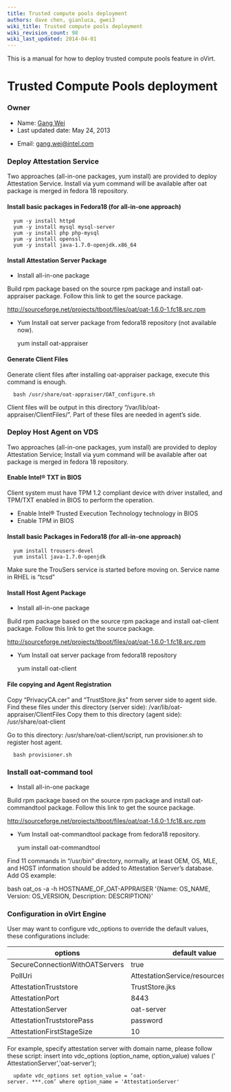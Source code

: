 ```yaml
---
title: Trusted compute pools deployment
authors: dave chen, gianluca, gwei3
wiki_title: Trusted compute pools deployment
wiki_revision_count: 98
wiki_last_updated: 2014-04-01
---
```


This is a manual for how to deploy trusted compute pools feature in oVirt.

# Trusted Compute Pools deployment

### Owner

*   Name: [ Gang Wei](User:gwei3)
*   Last updated date: May 24, 2013

<!-- -->

*   Email: <gang.wei@intel.com>

### Deploy Attestation Service

Two approaches (all-in-one packages, yum install) are provided to deploy Attestation Service. Install via yum command will be available after oat package is merged in fedora 18 repository.

#### Install basic packages in Fedora18 (for all-in-one approach)

      yum -y install httpd
      yum -y install mysql mysql-server
      yum -y install php php-mysql
      yum -y install openssl
      yum -y install java-1.7.0-openjdk.x86_64

#### Install Attestation Server Package

*   Install all-in-one package

Build rpm package based on the source rpm package and install oat-appraiser package. Follow this link to get the source package.

<http://sourceforge.net/projects/tboot/files/oat/oat-1.6.0-1.fc18.src.rpm>

*   Yum Install oat server package from fedora18 repository (not available now).

      yum install oat-appraiser

#### Generate Client Files

Generate client files after installing oat-appraiser package, execute this command is enough.

      bash /usr/share/oat-appraiser/OAT_configure.sh

Client files will be output in this directory “/var/lib/oat-appraiser/ClientFiles/”. Part of these files are needed in agent’s side.

### Deploy Host Agent on VDS

Two approaches (all-in-one packages, yum install) are provided to deploy Attestation Service; Install via yum command will be available after oat package is merged in fedora 18 repository.

#### Enable Intel® TXT in BIOS

Client system must have TPM 1.2 compliant device with driver installed, and TPM/TXT enabled in BIOS to perform the operation.

*   Enable Intel® Trusted Execution Technology technology in BIOS
*   Enable TPM in BIOS

#### Install basic Packages in Fedora18 (for all-in-one approach)

      yum install trousers-devel
      yum install java-1.7.0-openjdk

Make sure the TrouSers service is started before moving on. Service name in RHEL is “tcsd”

#### Install Host Agent Package

*   Install all-in-one package

Build rpm package based on the source rpm package and install oat-client package. Follow this link to get the source package.

<http://sourceforge.net/projects/tboot/files/oat/oat-1.6.0-1.fc18.src.rpm>

*   Yum Install oat server package from fedora18 repository

      yum install oat-client

#### File copying and Agent Registration

Copy “PrivacyCA.cer” and “TrustStore.jks” from server side to agent side. Find these files under this directory (server side): /var/lib/oat-appraiser/ClientFiles Copy them to this directory (agent side): /usr/share/oat-client

Go to this directory: /usr/share/oat-client/script, run provisioner.sh to register host agent.

      bash provisioner.sh

### Install oat-command tool

*   Install all-in-one package

Build rpm package based on the source rpm package and install oat-commandtool package. Follow this link to get the source package.

<http://sourceforge.net/projects/tboot/files/oat/oat-1.6.0-1.fc18.src.rpm>

*   Yum Install oat-commandtool package from fedora18 repository.

      yum install oat-commandtool

Find 11 commands in “/usr/bin” directory, normally, at least OEM, OS, MLE, and HOST information should be added to Attestation Server’s database. Add OS example:

bash oat_os -a -h HOSTNAME_OF_OAT-APPRAISER '{Name: OS_NAME, Version: OS_VERSION, Description: DESCRIPTION}'

### Configuration in oVirt Engine

User may want to configure vdc_options to override the default values, these configurations include:

| options                        | default value                          |
|--------------------------------|----------------------------------------|
| SecureConnectionWithOATServers | true                                   |
| PollUri                        | AttestationService/resources/PollHosts |
| AttestationTruststore          | TrustStore.jks                         |
| AttestationPort                | 8443                                   |
| AttestationServer              | oat-server                             |
| AttestationTruststorePass      | password                               |
| AttestationFirstStageSize      | 10                                     |

For example, specify attestation server with domain name, please follow these script:
 insert into vdc_options (option_name, option_value) values (' AttestationServer','oat-server');

      update vdc_options set option_value = ‘oat-server. ***.com’ where option_name = 'AttestationServer'
